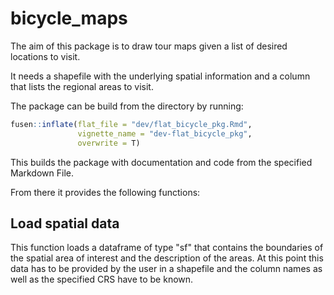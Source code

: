 # bicycle_maps

The aim of this package is to draw tour maps given a list of desired locations to visit.

It needs a shapefile with the underlying spatial information and a column that lists the regional areas to visit.

The package can be build from the directory by running:

```R
fusen::inflate(flat_file = "dev/flat_bicycle_pkg.Rmd",
               vignette_name = "dev-flat_bicycle_pkg",
               overwrite = T)
```

This builds the package with documentation and code from the specified Markdown File.

From there it provides the following functions:

## Load spatial data

This function loads a dataframe of type "sf" that contains the boundaries of the spatial area of interest and the description of the areas.
At this point this data has to be provided by the user in a shapefile and the column names as well as the specified CRS have to be known.